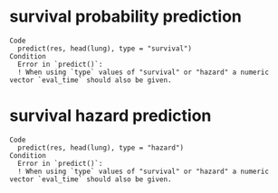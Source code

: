 # survival probability prediction

    Code
      predict(res, head(lung), type = "survival")
    Condition
      Error in `predict()`:
      ! When using `type` values of "survival" or "hazard" a numeric vector `eval_time` should also be given.

# survival hazard prediction

    Code
      predict(res, head(lung), type = "hazard")
    Condition
      Error in `predict()`:
      ! When using `type` values of "survival" or "hazard" a numeric vector `eval_time` should also be given.

